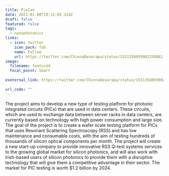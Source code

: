 ```yaml
---
title: PixCan
date: 2023-01-08T19:22:05.324Z
draft: false
featured: false
tags:
  - nanophotonics
links:
  - icon: twitter
    icon_pack: fab
    name: Follow
    url: https://twitter.com/ChinnaDevarapu/status/1531358959902330881
image:
  filename: featured
  focal_point: Smart
  
exeternal_link: https://twitter.com/ChinnaDevarapu/status/1531358959902330881
  
url_code: ""
---
```

  
The   project aims to develop a new type of testing platform for photonic integrated circuits (PICs) that are used in data centers. These circuits, which are used to exchange data between server racks in data centers, are currently based on technology with high power consumption and large size. The goal of the project is to create a wafer scale testing platform for PICs that uses Resonant Scattering Spectroscopy (RSS) and has low maintenance and consumable costs, with the aim of testing hundreds of thousands of silicon optical components per month. The project will create a new start-up company to provide innovative RSS Q-test systems services to the growing global market for silicon photonics, and will also work with Irish-based users of silicon photonics to provide them with a disruptive technology that will give them a competitive advantage in their sector. The market for PIC testing is worth $1.2 billion by 2024.

